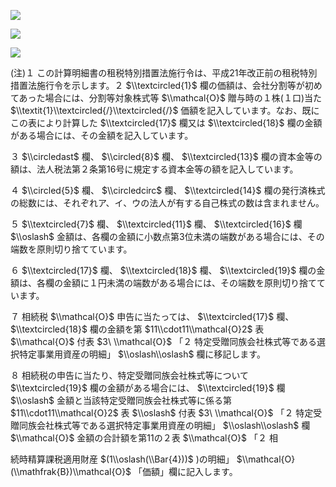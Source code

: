 ![](https://www.nta.go.jp/tmp/10b3f870-77db-4fec-ad1e-362ea0cb8c76/images/710cf53d5718fa0833d5d444ebdb3e45f9fee397c517d281c84a7a455c33c348.jpg)

![](https://www.nta.go.jp/tmp/10b3f870-77db-4fec-ad1e-362ea0cb8c76/images/a486cd03669072cab3c18a749660558f4f9e1400480cf81fb9b643d68e749621.jpg)

![](https://www.nta.go.jp/tmp/10b3f870-77db-4fec-ad1e-362ea0cb8c76/images/593162d2484f87089ebfd374df1b93d76734628eebc2a8f06f47278726e769de.jpg)

(注)１ この計算明細書の租税特別措置法施行令は、平成21年改正前の租税特別措置法施行令を示します。２ $\\textcircled{1}$ 欄の価額は、会社分割等が初めてあった場合には、分割等対象株式等 $\\mathcal{O}$ 贈与時の１株(１口)当た $\\textit{1}\\textcircled{/}\\textcircled{/}$ 価額を記入しています。なお、既にこの表により計算した $\\textcircled{17}$ 欄又は $\\textcircled{18}$ 欄の金額がある場合には、その金額を記入しています。

３ $\\circledast$ 欄、 $\\circled{8}$ 欄、 $\\textcircled{13}$ 欄の資本金等の額は、法人税法第２条第16号に規定する資本金等の額を記入しています。

４ $\\circled{5}$ 欄、 $\\circledcirc$ 欄、 $\\textcircled{14}$ 欄の発行済株式の総数には、それぞれア、イ、ウの法人が有する自己株式の数は含まれません。

５ $\\textcircled{7}$ 欄、 $\\textcircled{11}$ 欄、 $\\textcircled{16}$ 欄 $\\oslash$ 金額は、各欄の金額に小数点第3位未満の端数がある場合には、その端数を原則切り捨てています。

６ $\\textcircled{17}$ 欄、 $\\textcircled{18}$ 欄、 $\\textcircled{19}$ 欄の金額は、各欄の金額に１円未満の端数がある場合には、その端数を原則切り捨てています。

７ 相続税 $\\mathcal{O}$ 申告に当たっては、 $\\textcircled{17}$ 欄、 $\\textcircled{18}$ 欄の金額を第 $11\\cdot11\\mathcal{O}2$ 表 $\\mathcal{O}$ 付表 $3\ \\mathcal{O}$ 「２ 特定受贈同族会社株式等である選択特定事業用資産の明細」 $\\oslash\\oslash$ 欄に移記します。

８ 相続税の申告に当たり、特定受贈同族会社株式等について $\\textcircled{19}$ 欄の金額がある場合には、 $\\textcircled{19}$ 欄 $\\oslash$ 金額と当該特定受贈同族会社株式等に係る第 $11\\cdot11\\mathcal{O}2$ 表 $\\oslash$ 付表 $3\ \\mathcal{O}$ 「２ 特定受贈同族会社株式等である選択特定事業用資産の明細」 $\\oslash\\oslash$ 欄 $\\mathcal{O}$ 金額の合計額を第11の２表 $\\mathcal{O}$ 「２ 相

続時精算課税適用財産 $(1\\oslash(\\Bar{4}))$ )の明細」 $\\mathcal{O}(\\mathfrak{B})\\mathcal{O}$ 「価額」欄に記入します。